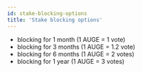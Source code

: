 ```yaml
---
id: stake-blocking-options
title: 'Stake blocking options'
---
```


- blocking for 1 month (1 AUGE = 1 vote)
- blocking for 3 months (1 AUGE = 1.2 vote)
- blocking for 6 months (1 AUGE = 2 votes)
- blocking for 1 year (1 AUGE = 3 votes)
